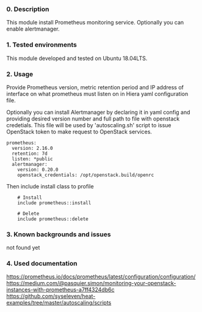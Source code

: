 ### 0. Description
This module install Prometheus monitoring service.
Optionally you can enable alertmanager.


### 1. Tested environments
This module developed and tested on Ubuntu 18.04LTS.


### 2. Usage
Provide Prometheus version, metric retention period and IP address
of interface on what prometheus must listen on in Hiera yaml 
configuration file.

Optionally you can install Alertmanager by declaring it in yaml
config and providing desired version number and full path to file 
with openstack credetials. This file will be used by 'autoscaling.sh'
script to issue OpenStack token to make request to OpenStack services.

```
prometheus:
  version: 2.16.0
  retention: 7d
  listen: *public
  alertmanager:               
    version: 0.20.0
    openstack_credentials: /opt/openstack.build/openrc
```

Then include install class to profile

```
    # Install
    include prometheus::install

    # Delete
    include prometheus::delete
```


### 3. Known backgrounds and issues
not found yet


### 4. Used documentation

https://prometheus.io/docs/prometheus/latest/configuration/configuration/
https://medium.com/@pasquier.simon/monitoring-your-openstack-instances-with-prometheus-a7ff4324db6c
https://github.com/syseleven/heat-examples/tree/master/autoscaling/scripts

